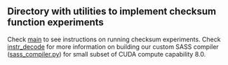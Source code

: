 ## Directory with utilities to implement checksum function experiments

Check [main](main) to see instructions on running checksum experiments.
Check [instr_decode](instr_decode) for more information on building our custom SASS compiler ([sass_compiler.py](sass_compiler.py)) for small subset of CUDA compute capability 8.0. 